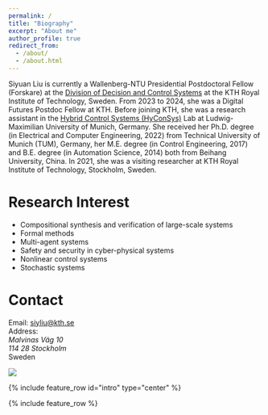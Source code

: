 ```yaml
---
permalink: /
title: "Biography"
excerpt: "About me"
author_profile: true
redirect_from: 
  - /about/
  - /about.html
---
```


Siyuan Liu is currently a Wallenberg-NTU Presidential Postdoctoral Fellow (Forskare) at the [Division of Decision and Control Systems](https://www.kth.se/is/dcs/division-of-decision-and-control-systems-1.788078) at the KTH Royal Institute of Technology, Sweden. From 2023 to 2024, she was a Digital Futures Postdoc Fellow at KTH. Before joining KTH, she was a research assistant in the [Hybrid Control Systems (HyConSys)](https://www.hyconsys.com/) Lab at Ludwig-Maximilian University of Munich, Germany. 
She received her Ph.D. degree (in Electrical and Computer Engineering, 2022) from Technical University of Munich (TUM), Germany, her M.E. degree (in Control Engineering, 2017) and B.E. degree (in Automation Science, 2014)  both from Beihang University, China. In 2021, she was a visiting researcher at KTH Royal Institute of Technology, Stockholm, Sweden. 

Research Interest
======
* Compositional synthesis and verification of large-scale systems 
* Formal methods
* Multi-agent systems
* Safety and security in cyber-physical systems
* Nonlinear control systems
* Stochastic systems


Contact
======
 
Email: siyliu@kth.se<br>
Address: <br>
_Malvinas Väg 10_<br> 
_114 28 Stockholm_<br> 
Sweden<br />


<a href='https://clustrmaps.com/site/1brh0'  title='Visit tracker'><img src='//clustrmaps.com/map_v2.png?cl=ffffff&w=150&t=m&d=1RHlJ4Vea4-7SqHjsZa5MvWcuNZ7AoDQaqGUBcQ2yIw&co=2d78ad&ct=ffffff'/></a>


{% include feature_row id="intro" type="center" %}

{% include feature_row %}
